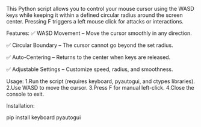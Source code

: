 This Python script allows you to control your mouse cursor using the WASD keys while keeping it within a defined circular radius around the screen center. Pressing F triggers a left mouse click for attacks or interactions.

Features:
✅ WASD Movement – Move the cursor smoothly in any direction.

✅ Circular Boundary – The cursor cannot go beyond the set radius.

✅ Auto-Centering – Returns to the center when keys are released.

✅ Adjustable Settings – Customize speed, radius, and smoothness.

Usage:
1.Run the script (requires keyboard, pyautogui, and ctypes libraries).
2.Use WASD to move the cursor.
3.Press F for manual left-click.
4.Close the console to exit.

Installation:

pip install keyboard pyautogui
